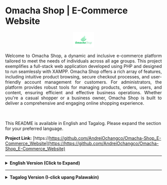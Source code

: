 # Omacha Shop | E-Commerce Website

<p align="center">
    <img src="./Fontend/images/omachalogo.jpg" alt="Omacha Shop Logo" height="50px"/> <!-- Siguraduhing tama ang landas ng logo -->
</p>

<p align="justify">Welcome to Omacha Shop, a dynamic and inclusive e-commerce platform tailored to meet the needs of individuals across all age groups. This project exemplifies a full-stack web application developed using PHP and designed to run seamlessly with XAMPP. Omacha Shop offers a rich array of features, including intuitive product browsing, secure checkout processes, and user-friendly account management for customers. For administrators, the platform provides robust tools for managing products, orders, users, and content, ensuring efficient and effective business operations. Whether you're a casual shopper or a business owner, Omacha Shop is built to deliver a comprehensive and engaging online shopping experience.</p>
</br>
</br>
This README is available in English and Tagalog. Please expand the section for your preferred language.



**Project Link:** [https://https://github.com/AndreiOchangco/Omacha-Shop_E-Commerce_Website](https://https://github.com/AndreiOchangco/Omacha-Shop_E-Commerce_Website)

---

<details>
<summary><strong>English Version (Click to Expand)</strong></summary>

## 🌟 Project Overview

Omacha Shop is designed to provide a seamless and enjoyable online shopping experience for individuals of all ages. Whether you're searching for toys, gifts, or collectibles, the platform offers a diverse and carefully curated collection to meet your needs. With features like intuitive browsing, detailed product descriptions, and secure (simulated) payment options, Omacha ensures a user-friendly experience for everyone. Additionally, the platform includes tools for order tracking and customer engagement, making it a trusted destination for families, hobbyists, and collectors. For businesses, the robust administration system streamlines operations, enabling efficient management of products, orders, and customer interactions.

**Live Demo (GitHub Pages - Frontend UI Only):**
*   Customer View: [https://tranhuudat2004.github.io/Omacha-Shop-Demo/](https://tranhuudat2004.github.io/Omacha-Shop-Demo/)
*   Admin View (UI Only): [https://tranhuudat2004.github.io/Omacha-Shop-Demo/Admin/public/index.html](https://tranhuudat2004.github.io/Omacha-Shop-Demo/Admin/public/index.html)
*(Note: The live demos are frontend-only and do not include backend functionality like database interactions, user authentication, or order processing. For full functionality, please set up the project locally as described below.)*

## ✨ Key Features

### For Customers:
*   **Intuitive Product Browsing:** Homepage, categories, age-based filtering, advanced search.
*   **Detailed Product Pages:** Multiple screenshots, descriptions, reviews.
*   **Shopping Cart & Wishlist:** Add to cart, cart preview, quantity updates, coupon application, save favorites.
*   **Secure Checkout Process:** Clear steps, shipping info, order summary, "Thank You" page, invoice generation (PDF option).
*   **User Accounts:** Registration, login, (potentially) order history.
*   **Engagement & Information:** Blog, About Us, Contact page, product reviews, comment system.

### 🛍️ Customer Interface (Screenshots)
|           Home Page (Layout 1)            |             Product Listing (with Filter)              |                    Product Detail Page                    |
| :---------------------------------------: | :----------------------------------------------------: | :-------------------------------------------------------: |
|  ![Omacha Home 1](screenshot/Home1.jpg)   | ![Omacha Product List & Filter](screenshot/filter.jpg) |  ![Omacha Product Detail](screenshot/product_detail.jpg)  |
|             **Shopping Cart**             |                  **Checkout Process**                  |                    **Thank You Page**                     |
|    ![Omacha Cart](screenshot/cart.jpg)    |      ![Omacha Checkout](screenshot/checkout.jpg)       |       ![Omacha Thank You](screenshot/thankyou.jpg)        |
|              **Login Page**               |                 **Registration Page**                  |                     **Wishlist Page**                     |
|   ![Omacha Login](screenshot/login.jpg)   |      ![Omacha Register](screenshot/signup.jpg)       |        ![Omacha Wishlist](screenshot/wishlist.jpg)        |
|               **Blog Page**               |                   **About Us Page**                    |                     **Contact Page**                      |
|    ![Omacha Blog](screenshot/blog.jpg)    |       ![Omacha About Us](screenshot/about5.jpg)        |         ![Omacha Contact](screenshot/contact.jpg)         |
|        **Order Detail**         |                   **Search Results**                   |          **Comment Section** (e.g., on Product)           |
| ![Omacha Invoice](screenshot/checkout1.jpg) |    ![Omacha Search Results](screenshot/search.jpg)     | ![Omacha Comment Section](screenshot/comment_product.jpg) |
|     **Home Page (Layout 2)**     |           **Home Page (Layout 3)**            |             **Home Page (Layout 4)**             |
|  ![Omacha Home 2](screenshot/Home2.jpg)   |         ![Omacha Home 3](screenshot/Home3.jpg)         |          ![Omacha Home 4](screenshot/Home4.jpg)           |
|     **Home Page (Layout 5)**     |      **Invoice**                                                   |                                                           |
|  ![Omacha Home 5](screenshot/Home5.jpg)   |           ![Invoice](screenshot/invoice.jpg)                                             |                                                           |

### For Administrators (Admin Dashboard):
*   **Dashboard Overview:** Statistics on orders, users, sales, comments.
*   **User Management:** View and manage users.
*   **Product Management:** Add, view, edit, delete products.
*   **Order Management:** View and manage customer orders.
*   **Comment Management:** Approve, reply to comments.
*   **Content Management:** Manage blog posts, categories.
*   **Statistical Reports:** Charts for best sellers, revenue.

### ⚙️ Admin Interface (Screenshots)
|                     Admin Login Page                     |               Admin Signup Page (if applicable)                |                      Admin Dashboard                       |
| :------------------------------------------------------: | :------------------------------------------------------------: | :--------------------------------------------------------: |
|    ![Omacha Admin Login](screenshot/login_admin.jpg)     |      ![Omacha Admin Signup](screenshot/create_admin.jpg)       |      ![Omacha Admin Dashboard](screenshot/admin1.jpg)      |
|                   **Add Product Form**                   |                   **Manage Products (List)**                   |                  **Manage Orders (List)**                  |
| ![Omacha Admin Add Product](screenshot/add_product.jpg)  | ![Omacha Admin Manage Products](screenshot/manage_product.jpg) | ![Omacha Admin Manage Orders](screenshot/manage_order.jpg) |
|                 **Manage Users (List)**                  |                                                                |                                                            |
| ![Omacha Admin Manage Users](screenshot/manage_user.jpg) |                                                                |                                                            |

## 🛠️ Technology Stack

*   **Frontend:** HTML5, CSS3, JavaScript, Bootstrap, Tailwind CSS (for Admin)
*   **Backend:** PHP (Procedural or with a custom structure)
*   **Database:** MySQL (Managed via phpMyAdmin in XAMPP)
*   **Web Server:** Apache (via XAMPP)

## 🚀 Getting Started

### Prerequisites

*   **XAMPP:** Installed and running (Apache, PHP, MySQL).
*   **Git:** For cloning.

### Installation & Setup

1.  **Start XAMPP:** Ensure Apache and MySQL services are running.
2.  **Clone Repository into `htdocs`:**
    *   Navigate to your XAMPP `htdocs` directory.
    *   Run: `git clone https://github.com/AndreiOchangco/Omacha-Shop_E-Commerce_Website.git`
    *   `cd Omacha-Shop_E-Commerce_Website`

3.  **Database Setup:**
    *   Go to `http://localhost/phpmyadmin`.
    *   Create a new database named `toy-shop` (collation `utf8mb4_general_ci`).
    *   Select `toy-shop`, go to "Import", choose `Omacha-Shop_E-Commerce_Website/Fontend/toy-shop.sql` (or the correct path to your SQL file), and click "Go".

4.  **Configure Database Connection (if necessary):**
    *   Check your PHP database connection files.
    *   Default XAMPP credentials: Host: `localhost`, User: `root`, Password: `(empty)`, DB: `toy-shop`.

5.  **Accessing the Application:**
    *   **Customer Site:** `http://localhost/Omacha-Shop_E-Commerce_Website/` (or `http://localhost/Omacha-Shop_E-Commerce_Website/Fontend/`)
    *   **Admin Panel:** `http://localhost/Omacha-Shop_E-Commerce_Website/admin/` (or your specific admin path).
        *   *Default Admin Credentials (if any):* Username: `[admin_user]`, Password: `[admin_pass]` (Please update)

## 📝 License

This work is licensed under a [Creative Commons Attribution-NonCommercial 4.0 International License](https://creativecommons.org/licenses/by-nc/4.0/).
You are free to Share and Adapt the material, under the terms of Attribution and NonCommercial use.
[![License: CC BY-NC 4.0](https://licensebuttons.net/l/by-nc/4.0/88x31.png)](https://creativecommons.org/licenses/by-nc/4.0/)

## 👤 Contributors

*   **Team Engineering**
    *   **Andrei Luise Ochangco** - Repository Maintainer, Software Enginer, Project Manager, Organization Administrator, Sub-UI Designer, Sub-Programmer, Dependencies Checker, Database Administrator - [@AndreiOchangco](https://github.com/AndreiOchangco)
    *   **Louis Ricardo Servito** - Main UI Designer - [@Lone-collab](https://github.com/Lone-collab)
    *   **Mark Lester Rivera** - Team Leader
    *   **Ardy Aquino** - Member
    *   **Brent Alabag** - Member
    *   **Vince Alvendia** - Member
    *   **Mc Harley Disu** - Member

</details>

---

<details>
<summary><strong>Tagalog Version (I-click upang Palawakin)</strong></summary>

## 🌟 Project Overview

Ang Omacha Shop ay idinisenyo upang magbigay ng tuluy-tuloy at kasiya-siyang karanasan sa online shopping para sa mga indibidwal sa lahat ng edad. Naghahanap ka man ng mga laruan, regalo, o collectible, nag-aalok ang platform ng magkakaibang at maingat na na-curate na koleksyon para matugunan ang iyong mga pangangailangan. Sa mga feature tulad ng intuitive na pagba-browse, detalyadong paglalarawan ng produkto, at secure (simulate) na mga opsyon sa pagbabayad, tinitiyak ng Omacha ang isang user-friendly na karanasan para sa lahat. Bukod pa rito, ang platform ay may kasamang mga tool para sa pagsubaybay sa order at pakikipag-ugnayan sa customer, na ginagawa itong isang pinagkakatiwalaang destinasyon para sa mga pamilya, hobbyist, at collectors. Para sa mga negosyo, ang matatag na sistema ng administrasyon ay nag-streamline ng mga operasyon, na nagbibigay-daan sa mahusay na pamamahala ng mga produkto, mga order, at mga pakikipag-ugnayan ng customer.

**Live Demo (GitHub Pages - Frontend UI Only):**
*   Customer View: [https://tranhuudat2004.github.io/Omacha-Shop-Demo/](https://tranhuudat2004.github.io/Omacha-Shop-Demo/)
*   Admin View (UI Only): [https://tranhuudat2004.github.io/Omacha-Shop-Demo/Admin/public/index.html](https://tranhuudat2004.github.io/Omacha-Shop-Demo/Admin/public/index.html)
*(Note: Ang mga live na demo ay frontend-only at hindi kasama ang backend functionality tulad ng mga pakikipag-ugnayan sa database, pagpapatotoo ng user, o pagpoproseso ng order. Para sa buong functionality, mangyaring i-set up ang proyekto nang lokal gaya ng inilarawan sa ibaba.)*

## ✨ Key Features

### For Customers:
*   **Intuitive Product Browsing:** Homepage, categories, age-based filtering, advanced search.
*   **Detailed Product Pages:** Multiple screenshots, descriptions, reviews.
*   **Shopping Cart & Wishlist:** Add to cart, cart preview, quantity updates, coupon application, save favorites.
*   **Secure Checkout Process:** Clear steps, shipping info, order summary, "Thank You" page, invoice generation (PDF option).
*   **User Accounts:** Registration, login, (potentially) order history.
*   **Engagement & Information:** Blog, About Us, Contact page, product reviews, comment system.

### 🛍️ Customer Interface (Screenshots)
|           Home Page (Layout 1)            |             Product Listing (with Filter)              |                    Product Detail Page                    |
| :---------------------------------------: | :----------------------------------------------------: | :-------------------------------------------------------: |
|  ![Omacha Home 1](screenshot/Home1.jpg)   | ![Omacha Product List & Filter](screenshot/filter.jpg) |  ![Omacha Product Detail](screenshot/product_detail.jpg)  |
|             **Shopping Cart**             |                  **Checkout Process**                  |                    **Thank You Page**                     |
|    ![Omacha Cart](screenshot/cart.jpg)    |      ![Omacha Checkout](screenshot/checkout.jpg)       |       ![Omacha Thank You](screenshot/thankyou.jpg)        |
|              **Login Page**               |                 **Registration Page**                  |                     **Wishlist Page**                     |
|   ![Omacha Login](screenshot/login.jpg)   |      ![Omacha Register](screenshot/signup.jpg)       |        ![Omacha Wishlist](screenshot/wishlist.jpg)        |
|               **Blog Page**               |                   **About Us Page**                    |                     **Contact Page**                      |
|    ![Omacha Blog](screenshot/blog.jpg)    |       ![Omacha About Us](screenshot/about5.jpg)        |         ![Omacha Contact](screenshot/contact.jpg)         |
|        **Order Detail**         |                   **Search Results**                   |          **Comment Section** (e.g., on Product)           |
| ![Omacha Invoice](screenshot/checkout1.jpg) |    ![Omacha Search Results](screenshot/search.jpg)     | ![Omacha Comment Section](screenshot/comment_product.jpg) |
|     **Home Page (Layout 2)**     |           **Home Page (Layout 3)**            |             **Home Page (Layout 4)**             |
|  ![Omacha Home 2](screenshot/Home2.jpg)   |         ![Omacha Home 3](screenshot/Home3.jpg)         |          ![Omacha Home 4](screenshot/Home4.jpg)           |
|     **Home Page (Layout 5)**     |      **Invoice**                                                   |                                                           |
|  ![Omacha Home 5](screenshot/Home5.jpg)   |           ![Invoice](screenshot/invoice.jpg)                                             |                                                           |

### For Administrators (Admin Dashboard):
*   **Dashboard Overview:** Mga istatistika sa mga order, user, benta, komento.
*   **User Management:** Tingnan at pamahalaan ang mga user.
*   **Product Management:** Magdagdag, tumingin, mag-edit, at magtanggal ng mga produkto.
*   **Order Management:** Tingnan at pamahalaan ang mga order ng customer.
*   **Comment Management:** Aprubahan, tumugon sa mga komento.
*   **Content Management:** Pamahalaan ang mga post sa blog, mga kategorya.
*   **Statistical Reports:** Mga tsart para sa pinakamabenta, kita.

### ⚙️ Admin Interface (Screenshots)
|                     Admin Login Page                     |               Admin Signup Page (if applicable)                |                      Admin Dashboard                       |
| :------------------------------------------------------: | :------------------------------------------------------------: | :--------------------------------------------------------: |
|    ![Omacha Admin Login](screenshot/login_admin.jpg)     |      ![Omacha Admin Signup](screenshot/create_admin.jpg)       |      ![Omacha Admin Dashboard](screenshot/admin1.jpg)      |
|                   **Add Product Form**                   |                   **Manage Products (List)**                   |                  **Manage Orders (List)**                  |
| ![Omacha Admin Add Product](screenshot/add_product.jpg)  | ![Omacha Admin Manage Products](screenshot/manage_product.jpg) | ![Omacha Admin Manage Orders](screenshot/manage_order.jpg) |
|                 **Manage Users (List)**                  |                                                                |                                                            |
| ![Omacha Admin Manage Users](screenshot/manage_user.jpg) |                                                                |                                                            |

## 🛠️ Technology Stack

*   **Frontend:** HTML5, CSS3, JavaScript, Bootstrap, Tailwind CSS (for Admin)
*   **Backend:** PHP (Procedural or with a custom structure)
*   **Database:** MySQL (Managed via phpMyAdmin in XAMPP)
*   **Web Server:** Apache (via XAMPP)

## 🚀 Getting Started

### Prerequisites

*   **XAMPP:** Installed and running (Apache, PHP, MySQL).
*   **Git:** For cloning.

### Installation & Setup

1.  **Start XAMPP:** Tiyaking tumatakbo ang mga serbisyo ng Apache at MySQL.
2.  **Clone Repository into `htdocs`:**
    *   Mag-navigate sa iyong XAMPP `htdocs` na direktoryo.
    *   Run: `git clone https://github.com/AndreiOchangco/Omacha-Shop_E-Commerce_Website.git`
    *   `cd Omacha-Shop_E-Commerce_Website`

3.  **Database Setup:**
    *   Pumunta sa `http://localhost/phpmyadmin`.
    *   Gumawa ng bagong database na pinangalanang `toy-shop` (collation `utf8mb4_general_ci`).
    *   Piliin ang `toy-shop`, pumunta sa "Import", piliin ang `Omacha-Shop_E-Commerce_Website/Fontend/toy-shop.sql` (o ang tamang path sa iyong SQL file), at i-click ang "Go".

4.  **Configure Database Connection (if necessary):**
    *   Suriin ang iyong mga file ng koneksyon sa database ng PHP.
    *   Default na mga kredensyal ng XAMPP: Host: `localhost`, User: `root`, Password: `(empty)`, DB: `toy-shop`.

5.  **Accessing the Application:**
    *   **Customer Site:** `http://localhost/Omacha-Shop_E-Commerce_Website/` (or `http://localhost/Omacha-Shop_E-Commerce_Website/Fontend/`)
    *   **Admin Panel:** `http://localhost/Omacha-Shop_E-Commerce_Website/admin/` (or your specific admin path).
        *   *Default Admin Credentials (if any):* Username: `[admin_user]`, Password: `[admin_pass]` (Please update)

## 📝 License

Ang gawaing ito ay lisensyado sa ilalim ng [Creative Commons Attribution-NonCommercial 4.0 International License](https://creativecommons.org/licenses/by-nc/4.0/).
Malaya kang Ibahagi at Iangkop ang materyal, sa ilalim ng mga tuntunin ng Attribution at NonCommercial na paggamit.
[![Lisensya: CC BY-NC 4.0](https://licensebuttons.net/l/by-nc/4.0/88x31.png)](https://creativecommons.org/licenses/by-nc/4.0/)

## 👤 Contributors

*   **Team Engineering**
    *   **Andrei Luise Ochangco** - Repository Maintainer, Software Enginer, Project Manager, Organization Administrator, Sub-UI Designer, Sub-Programmer, Dependencies Checker, Database Administrator - [@AndreiOchangco](https://github.com/AndreiOchangco)
    *   **Louis Ricardo Servito** - Main UI Designer - [@Lone-collab](https://github.com/Lone-collab)
    *   **Mark Lester Rivera** - Team Leader
    *   **Ardy Aquino** - Member
    *   **Brent Alabag** - Member
    *   **Vince Alvendia** - Member
    *   **Mc Harley Disu** - Member

</details>